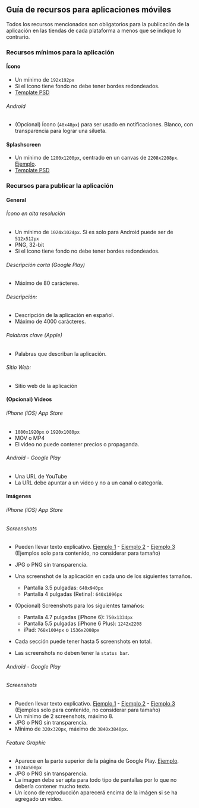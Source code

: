 ## Guía de recursos para aplicaciones móviles

Todos los recursos mencionados son obligatorios para la publicación de la aplicación en las tiendas de cada plataforma a menos que se indique lo contrario.

### Recursos mínimos para la aplicación

#### Ícono

- Un mínimo de `192x192px`
- Si el ícono tiene fondo no debe tener bordes redondeados.
- [Template PSD](http://code.ionicframework.com/resources/icon.psd)

###### Android
  - (Opcional) Ícono (`48x48px`) para ser usado en notificaciones. Blanco, con transparencia para lograr una silueta.

#### Splashscreen
- Un mínimo de `1200x1200px`, centrado en un canvas de `2208x2208px`. [Ejemplo](http://i.imgur.com/cHU7zue.png).
- [Template PSD](http://code.ionicframework.com/resources/splash.psd)

### Recursos para publicar la aplicación

#### General

###### Ícono en alta resolución
- Un mínimo de `1024x1024px`. Si es solo para Android puede ser de `512x512px`
- PNG, 32-bit
- Si el ícono tiene fondo no debe tener bordes redondeados.

###### Descripción corta (Google Play)
- Máximo de 80 carácteres.

###### Descripción:
- Descripción de la aplicación en español.
- Máximo de 4000 carácteres.

###### Palabras clave (Apple)
- Palabras que describan la aplicación.

###### Sitio Web:
- Sitio web de la aplicación

#### (Opcional) Videos

###### iPhone (iOS) App Store
- `1080x1920px` o `1920x1080px`
- MOV o MP4
- El video no puede contener precios o propaganda.

###### Android - Google Play
- Una URL de YouTube
- La URL debe apuntar a un video y no a un canal o categoría.

#### Imágenes

###### iPhone (iOS) App Store

###### Screenshots
- Pueden llevar texto explicativo. [Ejemplo 1](https://i.imgur.com/qiI5wYV.jpg) - [Ejemplo 2](https://i.imgur.com/PvhLGqE.jpg) - [Ejemplo 3](https://i.imgur.com/8kLwz4w.jpg) (Ejemplos solo para contenido, no considerar para tamaño)
- JPG o PNG sin transparencia.
- Una screenshot de la aplicación en cada uno de los siguientes tamaños.
  - Pantalla 3.5 pulgadas: `640x940px`
  - Pantalla 4 pulgadas (Retina): `640x1096px`

- (Opcional) Screenshots para los siguientes tamaños:
  - Pantalla 4.7 pulgadas (iPhone 6): `750x1334px`
  - Pantalla 5.5 pulgadas (iPhone 6 Plus): `1242x2208`
  - iPad: `768x1004px` o `1536x2008px`

- Cada sección puede tener hasta 5 screenshots en total.
- Las screenshots no deben tener la `status bar`.

###### Android - Google Play

###### Screenshots
- Pueden llevar texto explicativo. [Ejemplo 1](https://i.imgur.com/SYGKwnl.jpg) - [Ejemplo 2](https://i.imgur.com/EsdqOta.jpg) - [Ejemplo 3](http://i.imgur.com/KQICzi7.jpg) (Ejemplos solo para contenido, no considerar para tamaño)
- Un mínimo de 2 screenshots, máximo 8.
- JPG o PNG sin transparencia.
- Mínimo de `320x320px`, máximo de `3840x3840px`.

###### Feature Graphic
- Aparece en la parte superior de la página de Google Play. [Ejemplo](http://i.imgur.com/cdcFMWb.jpg).
- `1024x500px`
- JPG o PNG sin transparencia.
- La imagen debe ser apta para todo tipo de pantallas por lo que no debería contener mucho texto.
- Un ícono de reproducción aparecerá encima de la imágen si se ha agregado un video.
